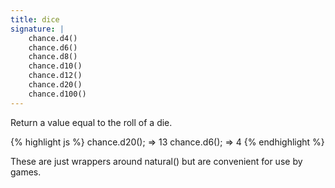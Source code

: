 ```yaml
---
title: dice
signature: |
    chance.d4()
    chance.d6()
    chance.d8()
    chance.d10()
    chance.d12()
    chance.d20()
    chance.d100()
---
```


<p class="pullquote" data-pullquote='"Any dungeon master worth his weight in geldings goes nowhere without his 20 sided die."' markdown="1"></p>

Return a value equal to the roll of a die.

{% highlight js %}
  chance.d20();
  => 13
  chance.d6();
  => 4
{% endhighlight %}

These are just wrappers around natural() but are convenient for use by games.

